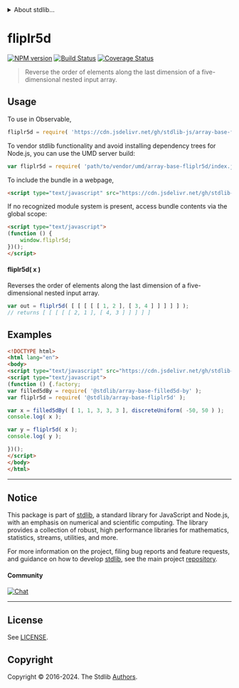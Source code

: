 <!--

@license Apache-2.0

Copyright (c) 2023 The Stdlib Authors.

Licensed under the Apache License, Version 2.0 (the "License");
you may not use this file except in compliance with the License.
You may obtain a copy of the License at

   http://www.apache.org/licenses/LICENSE-2.0

Unless required by applicable law or agreed to in writing, software
distributed under the License is distributed on an "AS IS" BASIS,
WITHOUT WARRANTIES OR CONDITIONS OF ANY KIND, either express or implied.
See the License for the specific language governing permissions and
limitations under the License.

-->


<details>
  <summary>
    About stdlib...
  </summary>
  <p>We believe in a future in which the web is a preferred environment for numerical computation. To help realize this future, we've built stdlib. stdlib is a standard library, with an emphasis on numerical and scientific computation, written in JavaScript (and C) for execution in browsers and in Node.js.</p>
  <p>The library is fully decomposable, being architected in such a way that you can swap out and mix and match APIs and functionality to cater to your exact preferences and use cases.</p>
  <p>When you use stdlib, you can be absolutely certain that you are using the most thorough, rigorous, well-written, studied, documented, tested, measured, and high-quality code out there.</p>
  <p>To join us in bringing numerical computing to the web, get started by checking us out on <a href="https://github.com/stdlib-js/stdlib">GitHub</a>, and please consider <a href="https://opencollective.com/stdlib">financially supporting stdlib</a>. We greatly appreciate your continued support!</p>
</details>

# fliplr5d

[![NPM version][npm-image]][npm-url] [![Build Status][test-image]][test-url] [![Coverage Status][coverage-image]][coverage-url] <!-- [![dependencies][dependencies-image]][dependencies-url] -->

> Reverse the order of elements along the last dimension of a five-dimensional nested input array.

<!-- Section to include introductory text. Make sure to keep an empty line after the intro `section` element and another before the `/section` close. -->

<section class="intro">

</section>

<!-- /.intro -->

<!-- Package usage documentation. -->



<section class="usage">

## Usage

To use in Observable,

```javascript
fliplr5d = require( 'https://cdn.jsdelivr.net/gh/stdlib-js/array-base-fliplr5d@umd/browser.js' )
```

To vendor stdlib functionality and avoid installing dependency trees for Node.js, you can use the UMD server build:

```javascript
var fliplr5d = require( 'path/to/vendor/umd/array-base-fliplr5d/index.js' )
```

To include the bundle in a webpage,

```html
<script type="text/javascript" src="https://cdn.jsdelivr.net/gh/stdlib-js/array-base-fliplr5d@umd/browser.js"></script>
```

If no recognized module system is present, access bundle contents via the global scope:

```html
<script type="text/javascript">
(function () {
    window.fliplr5d;
})();
</script>
```

#### fliplr5d( x )

Reverses the order of elements along the last dimension of a five-dimensional nested input array.

```javascript
var out = fliplr5d( [ [ [ [ [ 1, 2 ], [ 3, 4 ] ] ] ] ] );
// returns [ [ [ [ [ 2, 1 ], [ 4, 3 ] ] ] ] ]
```

</section>

<!-- /.usage -->

<!-- Package usage notes. Make sure to keep an empty line after the `section` element and another before the `/section` close. -->

<section class="notes">

</section>

<!-- /.notes -->

<!-- Package usage examples. -->

<section class="examples">

## Examples

<!-- eslint no-undef: "error" -->

```html
<!DOCTYPE html>
<html lang="en">
<body>
<script type="text/javascript" src="https://cdn.jsdelivr.net/gh/stdlib-js/random-base-discrete-uniform@umd/browser.js"></script>
<script type="text/javascript">
(function () {.factory;
var filled5dBy = require( '@stdlib/array-base-filled5d-by' );
var fliplr5d = require( '@stdlib/array-base-fliplr5d' );

var x = filled5dBy( [ 1, 1, 3, 3, 3 ], discreteUniform( -50, 50 ) );
console.log( x );

var y = fliplr5d( x );
console.log( y );

})();
</script>
</body>
</html>
```

</section>

<!-- /.examples -->

<!-- Section to include cited references. If references are included, add a horizontal rule *before* the section. Make sure to keep an empty line after the `section` element and another before the `/section` close. -->

<section class="references">

</section>

<!-- /.references -->

<!-- Section for related `stdlib` packages. Do not manually edit this section, as it is automatically populated. -->

<section class="related">

</section>

<!-- /.related -->

<!-- Section for all links. Make sure to keep an empty line after the `section` element and another before the `/section` close. -->


<section class="main-repo" >

* * *

## Notice

This package is part of [stdlib][stdlib], a standard library for JavaScript and Node.js, with an emphasis on numerical and scientific computing. The library provides a collection of robust, high performance libraries for mathematics, statistics, streams, utilities, and more.

For more information on the project, filing bug reports and feature requests, and guidance on how to develop [stdlib][stdlib], see the main project [repository][stdlib].

#### Community

[![Chat][chat-image]][chat-url]

---

## License

See [LICENSE][stdlib-license].


## Copyright

Copyright &copy; 2016-2024. The Stdlib [Authors][stdlib-authors].

</section>

<!-- /.stdlib -->

<!-- Section for all links. Make sure to keep an empty line after the `section` element and another before the `/section` close. -->

<section class="links">

[npm-image]: http://img.shields.io/npm/v/@stdlib/array-base-fliplr5d.svg
[npm-url]: https://npmjs.org/package/@stdlib/array-base-fliplr5d

[test-image]: https://github.com/stdlib-js/array-base-fliplr5d/actions/workflows/test.yml/badge.svg?branch=main
[test-url]: https://github.com/stdlib-js/array-base-fliplr5d/actions/workflows/test.yml?query=branch:main

[coverage-image]: https://img.shields.io/codecov/c/github/stdlib-js/array-base-fliplr5d/main.svg
[coverage-url]: https://codecov.io/github/stdlib-js/array-base-fliplr5d?branch=main

<!--

[dependencies-image]: https://img.shields.io/david/stdlib-js/array-base-fliplr5d.svg
[dependencies-url]: https://david-dm.org/stdlib-js/array-base-fliplr5d/main

-->

[chat-image]: https://img.shields.io/gitter/room/stdlib-js/stdlib.svg
[chat-url]: https://app.gitter.im/#/room/#stdlib-js_stdlib:gitter.im

[stdlib]: https://github.com/stdlib-js/stdlib

[stdlib-authors]: https://github.com/stdlib-js/stdlib/graphs/contributors

[umd]: https://github.com/umdjs/umd
[es-module]: https://developer.mozilla.org/en-US/docs/Web/JavaScript/Guide/Modules

[deno-url]: https://github.com/stdlib-js/array-base-fliplr5d/tree/deno
[deno-readme]: https://github.com/stdlib-js/array-base-fliplr5d/blob/deno/README.md
[umd-url]: https://github.com/stdlib-js/array-base-fliplr5d/tree/umd
[umd-readme]: https://github.com/stdlib-js/array-base-fliplr5d/blob/umd/README.md
[esm-url]: https://github.com/stdlib-js/array-base-fliplr5d/tree/esm
[esm-readme]: https://github.com/stdlib-js/array-base-fliplr5d/blob/esm/README.md
[branches-url]: https://github.com/stdlib-js/array-base-fliplr5d/blob/main/branches.md

[stdlib-license]: https://raw.githubusercontent.com/stdlib-js/array-base-fliplr5d/main/LICENSE

</section>

<!-- /.links -->
